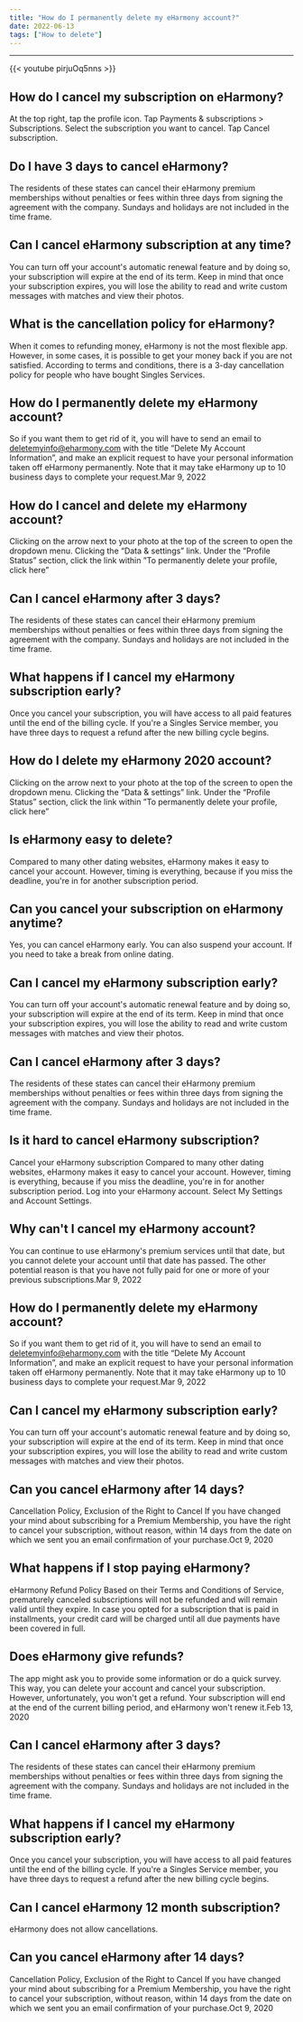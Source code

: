 ```yaml
---
title: "How do I permanently delete my eHarmony account?"
date: 2022-06-13
tags: ["How to delete"]
---
```


---
{{< youtube pirjuOq5nns >}}
## How do I cancel my subscription on eHarmony?
At the top right, tap the profile icon. Tap Payments & subscriptions > Subscriptions. Select the subscription you want to cancel. Tap Cancel subscription.

## Do I have 3 days to cancel eHarmony?
The residents of these states can cancel their eHarmony premium memberships without penalties or fees within three days from signing the agreement with the company. Sundays and holidays are not included in the time frame.

## Can I cancel eHarmony subscription at any time?
You can turn off your account's automatic renewal feature and by doing so, your subscription will expire at the end of its term. Keep in mind that once your subscription expires, you will lose the ability to read and write custom messages with matches and view their photos.

## What is the cancellation policy for eHarmony?
When it comes to refunding money, eHarmony is not the most flexible app. However, in some cases, it is possible to get your money back if you are not satisfied. According to terms and conditions, there is a 3-day cancellation policy for people who have bought Singles Services.

## How do I permanently delete my eHarmony account?
So if you want them to get rid of it, you will have to send an email to deletemyinfo@eharmony.com with the title “Delete My Account Information”, and make an explicit request to have your personal information taken off eHarmony permanently. Note that it may take eHarmony up to 10 business days to complete your request.Mar 9, 2022

## How do I cancel and delete my eHarmony account?
Clicking on the arrow next to your photo at the top of the screen to open the dropdown menu. Clicking the “Data & settings” link. Under the “Profile Status” section, click the link within ​​​”To permanently delete your profile, click here”

## Can I cancel eHarmony after 3 days?
The residents of these states can cancel their eHarmony premium memberships without penalties or fees within three days from signing the agreement with the company. Sundays and holidays are not included in the time frame.

## What happens if I cancel my eHarmony subscription early?
Once you cancel your subscription, you will have access to all paid features until the end of the billing cycle. If you're a Singles Service member, you have three days to request a refund after the new billing cycle begins.

## How do I delete my eHarmony 2020 account?
Clicking on the arrow next to your photo at the top of the screen to open the dropdown menu. Clicking the “Data & settings” link. Under the “Profile Status” section, click the link within ​​​”To permanently delete your profile, click here”

## Is eHarmony easy to delete?
Compared to many other dating websites, eHarmony makes it easy to cancel your account. However, timing is everything, because if you miss the deadline, you're in for another subscription period.

## Can you cancel your subscription on eHarmony anytime?
Yes, you can cancel eHarmony early. You can also suspend your account. If you need to take a break from online dating.

## Can I cancel my eHarmony subscription early?
You can turn off your account's automatic renewal feature and by doing so, your subscription will expire at the end of its term. Keep in mind that once your subscription expires, you will lose the ability to read and write custom messages with matches and view their photos.

## Can I cancel eHarmony after 3 days?
The residents of these states can cancel their eHarmony premium memberships without penalties or fees within three days from signing the agreement with the company. Sundays and holidays are not included in the time frame.

## Is it hard to cancel eHarmony subscription?
Cancel your eHarmony subscription Compared to many other dating websites, eHarmony makes it easy to cancel your account. However, timing is everything, because if you miss the deadline, you're in for another subscription period. Log into your eHarmony account. Select My Settings and Account Settings.

## Why can't I cancel my eHarmony account?
You can continue to use eHarmony's premium services until that date, but you cannot delete your account until that date has passed. The other potential reason is that you have not fully paid for one or more of your previous subscriptions.Mar 9, 2022

## How do I permanently delete my eHarmony account?
So if you want them to get rid of it, you will have to send an email to deletemyinfo@eharmony.com with the title “Delete My Account Information”, and make an explicit request to have your personal information taken off eHarmony permanently. Note that it may take eHarmony up to 10 business days to complete your request.Mar 9, 2022

## Can I cancel my eHarmony subscription early?
You can turn off your account's automatic renewal feature and by doing so, your subscription will expire at the end of its term. Keep in mind that once your subscription expires, you will lose the ability to read and write custom messages with matches and view their photos.

## Can you cancel eHarmony after 14 days?
Cancellation Policy, Exclusion of the Right to Cancel If you have changed your mind about subscribing for a Premium Membership, you have the right to cancel your subscription, without reason, within 14 days from the date on which we sent you an email confirmation of your purchase.Oct 9, 2020

## What happens if I stop paying eHarmony?
eHarmony Refund Policy Based on their Terms and Conditions of Service, prematurely canceled subscriptions will not be refunded and will remain valid until they expire. In case you opted for a subscription that is paid in installments, your credit card will be charged until all due payments have been covered in full.

## Does eHarmony give refunds?
The app might ask you to provide some information or do a quick survey. This way, you can delete your account and cancel your subscription. However, unfortunately, you won't get a refund. Your subscription will end at the end of the current billing period, and eHarmony won't renew it.Feb 13, 2020

## Can I cancel eHarmony after 3 days?
The residents of these states can cancel their eHarmony premium memberships without penalties or fees within three days from signing the agreement with the company. Sundays and holidays are not included in the time frame.

## What happens if I cancel my eHarmony subscription early?
Once you cancel your subscription, you will have access to all paid features until the end of the billing cycle. If you're a Singles Service member, you have three days to request a refund after the new billing cycle begins.

## Can I cancel eHarmony 12 month subscription?
eHarmony does not allow cancellations.

## Can you cancel eHarmony after 14 days?
Cancellation Policy, Exclusion of the Right to Cancel If you have changed your mind about subscribing for a Premium Membership, you have the right to cancel your subscription, without reason, within 14 days from the date on which we sent you an email confirmation of your purchase.Oct 9, 2020

